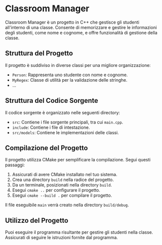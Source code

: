 # Classroom Manager

Classroom Manager è un progetto in C++ che gestisce gli studenti all'interno di una classe. Consente di memorizzare e gestire le informazioni degli studenti, come nome e cognome, e offre funzionalità di gestione della classe.

## Struttura del Progetto

Il progetto è suddiviso in diverse classi per una migliore organizzazione:

- `Person`: Rappresenta uno studente con nome e cognome.
- `MyRegex`: Classe di utilità per la validazione delle stringhe.
- ...

## Struttura del Codice Sorgente

Il codice sorgente è organizzato nelle seguenti directory:

- `src`: Contiene i file sorgente principali, tra cui `main.cpp`.
- `include`: Contiene i file di intestazione.
- `src/models`: Contiene le implementazioni delle classi.

## Compilazione del Progetto

Il progetto utilizza CMake per semplificare la compilazione. Segui questi passaggi:

1. Assicurati di avere CMake installato nel tuo sistema.
2. Crea una directory `build` nella radice del progetto.
3. Da un terminale, posizionati nella directory `build`.
4. Esegui `cmake ..` per configurare il progetto.
5. Esegui `cmake --build .` per compilare il progetto.

Il file eseguibile `main` verrà creato nella directory `build/debug`.

## Utilizzo del Progetto

Puoi eseguire il programma risultante per gestire gli studenti nella classe. Assicurati di seguire le istruzioni fornite dal programma.
